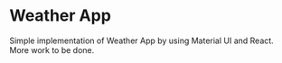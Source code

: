 # Weather App

Simple implementation of Weather App by using Material UI and React. More work to be done.
